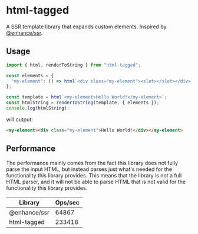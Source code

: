 # html-tagged

A SSR template library that expands custom elements. Inspired by [@enhance/ssr](https://npmjs.com/package/@enhance/ssr).

## Usage

```js
import { html, renderToString } from "html-tagged";

const elements = {
  "my-element": () => html`<div class="my-element"><slot></slot></div>`,
};

const template = html`<my-element>Hello World!</my-element>`;
const htmlString = renderToString(template, { elements });
console.log(htmlString);
```

will output:

```html
<my-element><div class="my-element">Hello World!</div></my-element>
```

## Performance

The performance mainly comes from the fact this library does not fully parse the input HTML, but instead parses just what's needed for the functionality this library provides. This means that the library is not a full HTML parser, and it will not be able to parse HTML that is not valid for the functionality this library provides.

| Library      | Ops/sec |
| ------------ | ------- |
| @enhance/ssr | 64867   |
| html-tagged  | 233418  |
